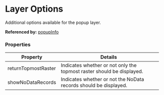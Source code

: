 # Layer Options

Additional options available for the popup layer.

**Referenced by:** [popupInfo](popupInfo.md)

### Properties

| Property | Details
| --- | ---
| returnTopmostRaster | Indicates whether or not only the topmost raster should be displayed.
| showNoDataRecords | Indicates whether or not the NoData records should be displayed.



